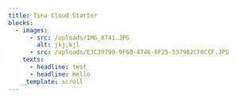 ```yaml
---
title: Tina Cloud Starter
blocks:
  - images:
      - src: /uploads/IMG_8741.JPG
        alt: jkj;kjl
      - src: /uploads/E3C39799-9F60-4746-8F25-5379B2CF8CCF.JPG
    texts:
      - headline: test
      - headline: Hello
    _template: scroll
---
```


